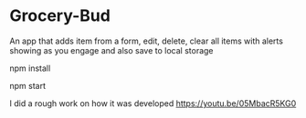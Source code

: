# Grocery-Bud
An app that adds item from a form, edit, delete, clear all items with alerts showing as you engage and also save to local storage 

npm install


npm start

I did a rough work on how it was developed 
https://youtu.be/05MbacR5KG0
